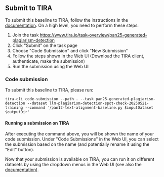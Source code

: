 ## Submit to TIRA

To submit this baseline to TIRA, follow the instructions in the [documentation](https://docs.tira.io/participants/participate.html#submitting-your-submission).
On a high level, you need to perform these steps:

1. Join the task https://www.tira.io/task-overview/pan25-generated-plagiarism-detection
2. Click "Submit" on the task page
3. Choose "Code Submission" and click "New Submission"
4. Follow the steps shown in the Web UI (Download the TIRA client, authenticate, make the submission)
5. Run the submission using the Web UI

### Code submission
To submit this baseline to TIRA, please run:
```
tira-cli code-submission --path . --task pan25-generated-plagiarism-detection --dataset llm-plagiarism-detection-spot-check-20250521-training --command '/pan12-text-alignment-baseline.py $inputDataset $outputDir'
```

#### Running a submission on TIRA
After executing the command above, you will be shown the name of your code submission. Under "Code Submissions" in the Web UI, 
you can select the submission based on the name (and potentially rename it using the "Edit" button). 

Now that your submission is available on TIRA, you can run it on different datasets by using the dropdown menus in the Web UI (see also the [documentation](https://docs.tira.io/participants/participate.html#execute-your-submission)).

